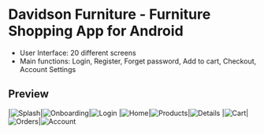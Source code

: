 # Davidson Furniture - Furniture Shopping App for Android

- User Interface: 20 different screens <br>
- Main functions: Login, Register, Forget password, Add to cart, Checkout, Account Settings

## Preview
|![Splash](https://github.com/cdoge25/DavidsonFurnitureApp/blob/master/preview/1.%20splash.png)|![Onboarding](https://github.com/cdoge25/DavidsonFurnitureApp/blob/master/preview/2.%20intro.png)|![Login](https://github.com/cdoge25/DavidsonFurnitureApp/blob/master/preview/3.%20login.png)
|![Home](https://github.com/cdoge25/DavidsonFurnitureApp/blob/master/preview/4.%20home.png)|![Products](https://github.com/cdoge25/DavidsonFurnitureApp/blob/master/preview/5.%20products.png)|![Details](https://github.com/cdoge25/DavidsonFurnitureApp/blob/master/preview/6.%20details.png)
|![Cart](https://github.com/cdoge25/DavidsonFurnitureApp/blob/master/preview/7.%20cart.png)|![Orders](https://github.com/cdoge25/DavidsonFurnitureApp/blob/master/preview/8.%20orders.png)|![Account](https://github.com/cdoge25/DavidsonFurnitureApp/blob/master/preview/9.%20account.png)
